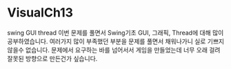 # VisualCh13
swing GUI thread
이번 문제를 풀면서 Swing기초 GUI, 그래픽, Thread에 대해 많이 공부하였습니다.
여러가지 많이 부족했던 부분을 문제를 풀면서 채워나가니 실로 기쁘지 않을수 없습니다.
문제에서 요구하는 바를 넘어서서 게임을 만들었는데 너무 오래 걸려 잘못된 방향으로 만든건가 싶습니다.
